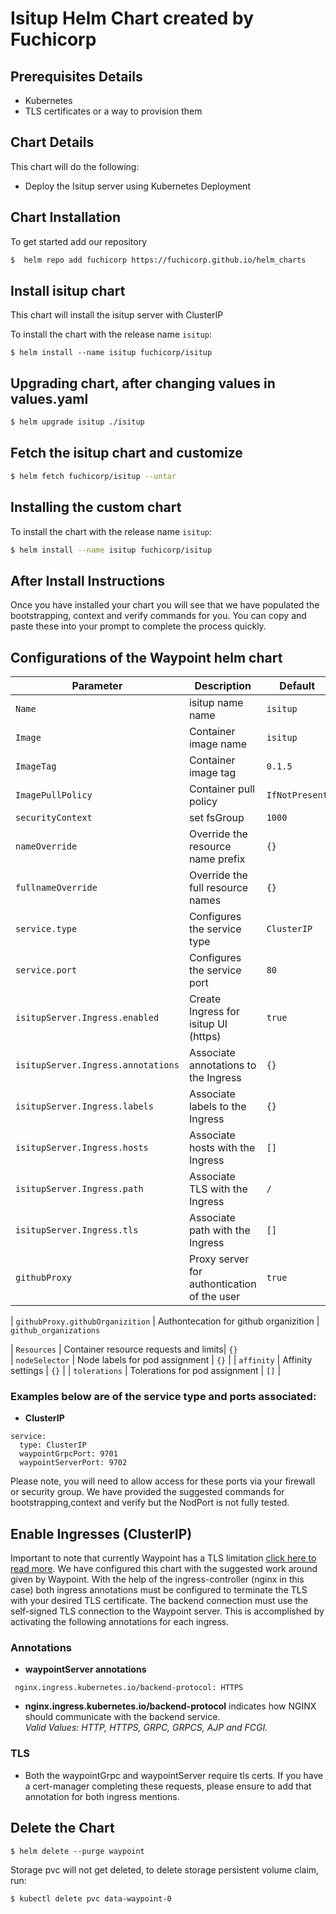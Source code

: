 # Isitup Helm Chart created by Fuchicorp

## Prerequisites Details
* Kubernetes  
* TLS certificates or a way to provision them



## Chart Details
This chart will do the following:

* Deploy the Isitup server using Kubernetes Deployment 

## Chart Installation
To get started add our repository 
```bash
$  helm repo add fuchicorp https://fuchicorp.github.io/helm_charts
```

## Install isitup chart 
This chart will install the isitup server with ClusterIP

To install the chart with the release name `isitup`:

```
$ helm install --name isitup fuchicorp/isitup
```



## Upgrading chart, after changing values in values.yaml
```bash
$ helm upgrade isitup ./isitup
```
## Fetch the isitup chart and customize

```bash
$ helm fetch fuchicorp/isitup --untar
```

## Installing the custom chart

To install the chart with the release name `isitup`:

```bash
$ helm install --name isitup fuchicorp/isitup
```
## After Install Instructions
Once you have installed your chart you will see that we have populated the bootstrapping, context and verify commands for you. You can copy and paste these into your prompt to complete the process quickly. 

## Configurations of the Waypoint helm chart
 Parameter               | Description                           | Default                                                    |
| ----------------------- | ----------------------------------    | ---------------------------------------------------------- |
| `Name`                  | isitup name name               | `isitup`                                                   |
| `Image`                 | Container image name                  | `isitup`                                                   |
| `ImageTag`              | Container image tag                   | `0.1.5`                                                    |
| `ImagePullPolicy`       | Container pull policy                 | `IfNotPresent`                                                   |
| `securityContext`       | set fsGroup                           | `1000`                                                     |
| `nameOverride`                    | Override the resource name prefix    | `{}`                                 |
| `fullnameOverride`                | Override the full resource names     |  `{}` 
| `service.type`        | Configures the service type       |  `ClusterIP`                                               |
| `service.port`        | Configures the service port  | `80`                                                |
| `isitupServer.Ingress.enabled`     | Create Ingress for isitup UI (https)      | `true`                                                    |
| `isitupServer.Ingress.annotations` | Associate annotations to the Ingress  | `{}`                                                       |
| `isitupServer.Ingress.labels`      | Associate labels to the Ingress       | `{}`                                                       |
| `isitupServer.Ingress.hosts`       | Associate hosts with the Ingress      | `[]`                                                       |
| `isitupServer.Ingress.path`        | Associate TLS with the Ingress        | `/`                                                        |
| `isitupServer.Ingress.tls`         | Associate path with the Ingress       | `[]`                                                       
| `githubProxy`         | Proxy server for authontication of the user      | `true`

| `githubProxy.githubOrganizition`         | Authontecation for github organizition      | `github_organizations` 

| `Resources`             | Container resource requests and limits| `{}`                                                       
| `nodeSelector`          | Node labels for pod assignment        | `{}`                                                       |
| `affinity`              | Affinity settings                    | `{}`                                               |
| `tolerations`           | Tolerations for pod assignment        | `[]`                                                       |



### **Examples below are of the service type and ports associated:**

  - **ClusterIP** 
```
service:
  type: ClusterIP
  waypointGrpcPort: 9701
  waypointServerPort: 9702
```

Please note, you will need to allow access for these ports via your firewall or security group.  We have provided the suggested commands for bootstrapping,context and verify but the NodPort is not fully tested. 

## Enable Ingresses (ClusterIP)
Important to note that currently Waypoint has a TLS limitation [click here to read more](https://www.waypointproject.io/docs/server/run/production). We have configured this chart with the suggested work around given by Waypoint. With the help of the ingress-controller (nginx in this case) both ingress annotations must be configured to terminate the TLS with your desired TLS certificate. The backend connection must use the self-signed TLS connection to the Waypoint server. This is accomplished by activating the following annotations for each ingress. 
### Annotations <br>   


   - **waypointServer annotations** <br>
```
 nginx.ingress.kubernetes.io/backend-protocol: HTTPS 
```
- **nginx.ingress.kubernetes.io/backend-protocol** indicates how NGINX should communicate with the backend service. <br>
_Valid Values: HTTP, HTTPS, GRPC, GRPCS, AJP and FCGI._ <br>

### TLS
  - Both the waypointGrpc and waypointServer require tls certs. If you have a cert-manager completing these requests, please ensure to add that annotation for both ingress mentions. 




## Delete the Chart
```
$ helm delete --purge waypoint 
```
Storage pvc will not get deleted, to delete storage persistent volume claim, run:
```
$ kubectl delete pvc data-waypoint-0
```
